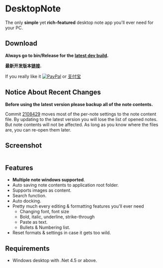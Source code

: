 # DesktopNote
The only **simple** yet **rich-featured** desktop note app you'll ever need for your PC.

## Download
**Always go to bin/Release for the [latest dev build](https://github.com/changbowen/DesktopNote/raw/master_C%23/bin/Release/DesktopNote.exe).**

**最新开发版本[链接](https://github.com/changbowen/DesktopNote/raw/master_C%23/bin/Release/DesktopNote.exe).**

If you really like it [![PayPal](https://img.shields.io/badge/%24-PayPal-blue.svg)](https://www.paypal.me/BowenChang) or [支付宝](https://user-images.githubusercontent.com/15975872/29361889-175fef58-82bc-11e7-9e3b-ed3c748456b8.png)

## Notice About Recent Changes
**Before using the latest version please backup all of the note contents.**

Commit [2108429](https://github.com/changbowen/DesktopNote/commit/210842905f3477a5a183046c1684cd9514a071fc) moves most of the per-note settings to the note content file. By updating to the latest version you will lose the list of opened notes. But note contents will not be affected. As long as you know where the files are, you can re-open them later.

## Screenshot
<img src="https://i.imgur.com/1DdJ4Sr.png" alt=""/>

## Features
- **Multiple note windows supported**.
- Auto saving note contents to application root folder.
- Supports images as content.
- Search function.
- Auto docking.
- Pretty much every editing & formatting features you'll ever need
  - Changing font, font size
  - Bold, italic, underline, strike-through
  - Paste as text.
  - Bullets & Numbering list.
- Reset formats & settings in case it gets too wild.

## Requirements
- Windows desktop with .Net 4.5 or above.
